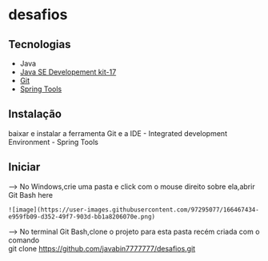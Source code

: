 # desafios  
## Tecnologias  
- Java  
- [Java SE Developement kit-17](https://www.oracle.com/java/technologies/javase/jdk17-archive-downloads.html) 
- [Git](https://git-scm.com/downloads)
- [Spring Tools](https://spring.io/tools)  


## Instalação 
baixar e instalar a ferramenta Git e a IDE - Integrated development Environment - Spring Tools  

## Iniciar
--> No Windows,crie uma pasta e click com o mouse direito sobre ela,abrir Git Bash here  

    ![image](https://user-images.githubusercontent.com/97295077/166467434-e959fb09-d352-49f7-903d-bb1a8206070e.png)  
    

--> No terminal Git Bash,clone o projeto para esta pasta recém criada com o comando  
    git clone https://github.com/javabin7777777/desafios.git  



